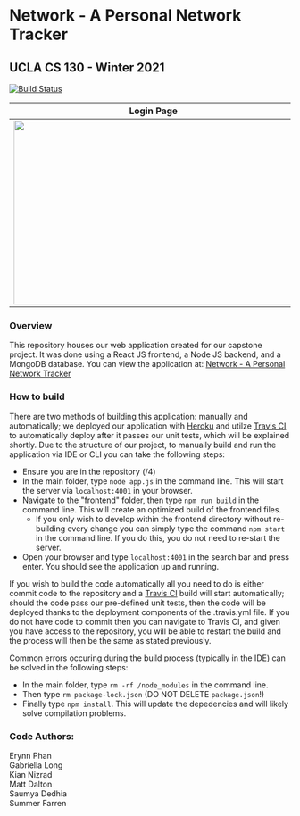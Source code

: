 # Network - A Personal Network Tracker
## UCLA CS 130 - Winter 2021

[![Build Status](https://www.travis-ci.com/cs130-w21/4.svg?branch=master)](https://www.travis-ci.com/cs130-w21/4)

Login Page             |  Homepage
------------           |  ------------
<img src="https://user-images.githubusercontent.com/46983549/110195573-f3286300-7df2-11eb-8a88-c10179760504.png" width="500" height="330"> | <img src="https://user-images.githubusercontent.com/46983549/110195561-e3108380-7df2-11eb-95c7-00a3db09afbd.png" width="500" height="330">


### Overview
This repository houses our web application created for our capstone project. It was done using a React JS frontend, a Node JS backend, and a MongoDB database. You can view the application at: [Network - A Personal Network Tracker](https://my-personal-network.herokuapp.com/)


### How to build
There are two methods of building this application: manually and automatically; we deployed our application with [Heroku](https://heroku.com/) and utilze [Travis CI](https://www.travis-ci.com/) to automatically deploy after it passes our unit tests, which will be explained shortly. Due to the structure of our project, to manually build and run the application via IDE or CLI you can take the following steps:
* Ensure you are in the repository (/4)
* In the main folder, type ```node app.js``` in the command line. This will start the server via ```localhost:4001``` in your browser.
* Navigate to the "frontend" folder, then type ```npm run build``` in the command line. This will create an optimized build of the frontend files.
  * If you only wish to develop within the frontend directory without re-building every change you can simply type the command ```npm start``` in the command line. If you do this, you do not need to re-start the server. 
* Open your browser and type ```localhost:4001``` in the search bar and press enter. You should see the application up and running.

If you wish to build the code automatically all you need to do is either commit code to the repository and a  [Travis CI](https://www.travis-ci.com/) build will start automatically; should the code pass our pre-defined unit tests, then the code will be deployed thanks to the deployment components of the .travis.yml file. If you do not have code to commit then you can navigate to Travis CI, and given you have access to the repository, you will be able to restart the build and the process will then be the same as stated previously.


Common errors occuring during the build process (typically in the IDE) can be solved in the following steps:
* In the main folder, type ```rm -rf /node_modules``` in the command line.
* Then type ```rm package-lock.json``` (DO NOT DELETE ```package.json```!)
* Finally type ```npm install```. This will update the depedencies and will likely solve compilation problems. 


### Code Authors:
Erynn Phan<br/>
Gabriella Long<br/>
Kian Nizrad<br/>
Matt Dalton<br/>
Saumya Dedhia<br/>
Summer Farren


